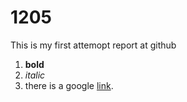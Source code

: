 # 1205
This is my first attemopt report at github
1. **bold**
2. _italic_
3. there is a google [link](http://www.google.com).